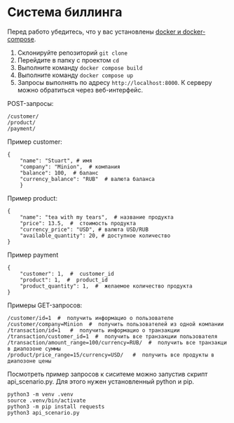# Система биллинга

Перед работо убедитесь, что у вас установлены [docker и docker-compose](https://www.studytonight.com/post/how-to-install-docker-and-docker-compose-on-linux-os). 

1. Склонируйте репозиторий `git clone `  
2. Перейдите в папку с проектом `cd `  
3. Выполните команду `docker compose build`  
4. Выполните команду `docker compose up`  
5. Запросы выполнять по адресу `http://localhost:8000`. К серверу можно обратиться через веб-интерфейс.

POST-запросы:
```
/customer/
/product/
/payment/
```
Пример customer:
```
{
    "name": "Stuart", # имя 
    "company": "Minion",  # компания
    "balance": 100,  # баланс
    "currency_balance": "RUB"  # валюта баланса
    }
```
Пример product:  
```
{
    "name": "tea with my tears",  # название продукта
    "price": 13.5,  #  стоимость продукта
    "currency_price": "USD", # валюта USD/RUB
    "available_quantity": 20, # доступное количество
}
```
Пример payment
```
{
    "customer": 1,  #  customer_id
    "product": 1,  #  product_id
    "product_quantity": 1,  #  желаемое количество продукта
}
```
Примеры GET-запросов:  
```
/customer/id=1  #  получить информацио о пользователе
/customer/company=Minion  #  получить пользователей из одной компании
/transaction/id=1   #  получить информацио о транзакции
/transaction/customer_id=1  #  получить все транзакции пользователя
/transaction/amount_range=100/currency=RUB/  #  получить все транзакци в диапозоне суммы
/product/price_range=15/currency=USD/   #  получить все продукты в диапозоне цены
```

Посмотреть пример запросов к сиситеме можно запустив скрипт api_scenario.py. Для этого нужен установленный python и pip.
```
python3 -m venv .venv
source .venv/bin/activate
python3 -m pip install requests
python3 api_scenario.py
```
